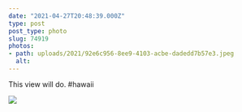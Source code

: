 ```yaml
---
date: "2021-04-27T20:48:39.000Z"
type: post 
post_type: photo
slug: 74919
photos: 
- path: uploads/2021/92e6c956-8ee9-4103-acbe-dadedd7b57e3.jpeg
  alt: 
---
```

This view will do. #hawaii 


![](/uploads/2021/92e6c956-8ee9-4103-acbe-dadedd7b57e3.jpeg)
